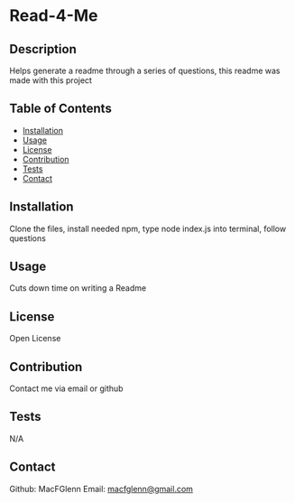 # Read-4-Me

## Description

Helps generate a readme through a series of questions, this readme was made with this project

## Table of Contents

- [Installation](#installation)
- [Usage](#usage)
- [License](#license)
- [Contribution](#contribution)
- [Tests](#tests)
- [Contact](#contact)

## Installation

Clone the files, install needed npm, type node index.js into terminal, follow questions

## Usage

Cuts down time on writing a Readme

## License

Open License

## Contribution

Contact me via email or github

## Tests

N/A

## Contact

Github: MacFGlenn
Email: macfglenn@gmail.com

